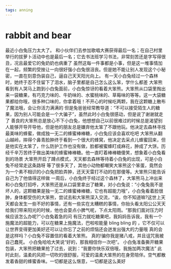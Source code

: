 ```yaml
---
tags: anning
---
```


# rabbit and bear

最近小白兔压力太大了。 和小伙伴们去参加歌唱大赛获得最后一名；在自己村里举行的拔萝卜活动中也是最后一名；它去书法班学习书法，非常刻苦还是字写得很丑，况且最爱它的兔奶奶也病重了 虽然这每一件事都是小事，但是这一堆事情加在一起，频繁的受挫让一向很好强小白兔很沮丧。但是她不能让别人发现这个小秘密，一直在刻意伪装自己，逼自己天天阳光向上。 有一天小白兔经过一个森林时，她终于忍不住留下了泪水，脑子里都是自己怎么这么笨，学什么都差 大笨熊看到有人哭马上跑到小白兔面前，小白兔惊讶的看着大笨熊。大笨熊从口袋里掏出来一袋糖果，有巧克力味的、牛奶味的、水蜜桃味的、草莓味的等等。这一大袋糖果都给你哦，很多种口味的，你拿着哦！不开心的时候吃两颗，我在这颗糖上散布了魔法哦，会让你活力满满的 但是兔爸爸经常教导道：“不可以接受陌生人的糖果，因为别人可能会是一个大骗子”，虽然此时小白兔很感动，但是说了谢谢就走了 善良的大笨熊总是放心不下小白兔，他想想自己以前很难过的时候总是渴望别人能够开导开导他，但是他的朋友总是嫌弃他太笨了不跟他玩。他决定去森林寻找最美味的蜂蜜，做成独一无二的蜂蜜棒棒糖，小白兔应该会喜欢吃吧 大笨熊从翻山越岭，摔得个鼻青脸肿终于看到一个很大的蜂窝，他决定去采点儿蜂蜜回来，但是他实在太笨了，什么防护工作也没有做，脸都被蜜蜂盯成麻花，肿成了大饼。历经千辛万苦终于做出美味的蜂蜜棒棒糖。他一直盯着棒棒糖傻笑，想象着小白兔看到的场景 大笨熊开启了蹲点模式，天天都去森林等待着小白兔的出现，可是小白兔不经常走这条路呀 等了很多天了，其他小动物都嘲笑大笨熊这个笨蛋，竟然会为一个素不相识的小白兔把脸弄肿，还天天雷打不动的在那傻等。大笨熊只能告诉自己为了他值得这样做 一周后，小白兔终于经过这个森林了，大笨熊马上冲出来和小白兔打招呼，大笨熊还是从口袋里拿出了糖果，对小白兔说：“小兔兔我不是坏人的，这颗糖果是独一无二的蜂蜜棒棒糖，它也有超能力哦”，小白兔看着脸很肿，身体都受伤的大笨熊，尝试去和大笨熊深入交流，“诶，你不知道嘛?这世上天天都会发生一些不好的事情，还有一些实在太糟糕的事情，你抬头看太阳公公天天给我们带来阳光的时候，他也会耍点小脾气呢，下点太阳雨。“那我们面对压力时候应该怎么办呢?”小白兔着急的问 有压力就吃糖果吧，我妈妈告诉我，我有一个施魔法的超能力，可以在糖果上施魔法，巴啦啦能量 bling bling 的 ，它不仅可以让世界变得更加美好还可以让你忘了之前的烦恼还会迸发出强大的力量哦 真的会是这样吗？小白兔不容置信的看着大笨熊。 真的!骗你我是猪八戒，并且诅咒我被自己蠢死。 小白兔哈哈大笑说“好的，那我相信你一次吧”。 小白兔准备撕开糖果包装，大笨熊把糖果抢了过去，说到：“我要你快乐双倍哦，我施加两次魔法” 此时此刻，温柔的风把一切吹的很舒服，可爱的温柔大笨熊的在身旁陪伴。空气都散发着香甜的蜂蜜香味。一切都是这么惬意，一切都是这么美好
